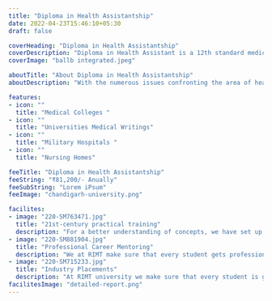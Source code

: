 ```yaml
---
title: "Diploma in Health Assistantship"
date: 2022-04-23T15:46:10+05:30
draft: false

coverHeading: "Diploma in Health Assistantship"
coverDescription: "Diploma in Health Assistant is a 12th standard medical nursing course. This course is designed to prepare Health Care Assistance with basic knowledge of patient care and skill"
coverImage: "ballb integrated.jpeg"

aboutTitle: "About Diploma in Health Assistantship"
aboutDescription: "With the numerous issues confronting the area of healthcare, there has been a growing demand for universal coverage. There has been an increased demand for people who are trained in this field's competence, and the health aid programme has been filling that gap. The Department of Paramedical and Health Sciences at the Faculty of Medicine offers a three-year Diploma degree in Health Assistantship that provides students with effective training in this profession. The curriculum gives students a basic understanding of the principles and core knowledge in this subject, allowing them to become much-needed human resources knowledgeable in many elements of the programme. The Faculty of Arts and Sciences works with students to engage them in successful research."

features:
- icon: ""
  title: "Medical Colleges "
- icon: ""
  title: "Universities Medical Writings"
- icon: ""
  title: "Military Hospitals "
- icon: ""
  title: "Nursing Homes"

feeTitle: "Diploma in Health Assistantship"
feeString: "₹81,200/- Anually"
feeSubString: "Lorem iPsum"
feeImage: "chandigarh-university.png"

facilites:
- image: "220-SM763471.jpg"
  title: "21st-century practical training"
  description: "For a better understanding of concepts, we have set up advanced 21st-century tools equipped with advanced training methods so that students can learn every concept practically in a better way."
- image: "220-SM881904.jpg"
  title: "Professional Career Mentoring"
  description: "We at RIMT make sure that every student gets professional career mentoring from the industry experts to set career targets & for this we have created a career & placement cell too."
- image: "220-SM715233.jpg"
  title: "Industry Placements"
  description: "At RIMT university we make sure that every student is getting placed, each year more than 500 companies visit the campus of RIMT to hire our brightest of the talents"
facilitesImage: "detailed-report.png"
---
```


